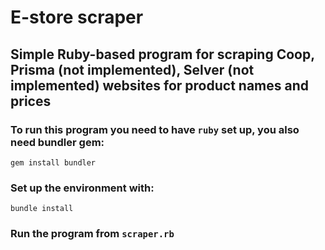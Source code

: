 # E-store scraper

## Simple Ruby-based program for scraping Coop, Prisma (not implemented), Selver (not implemented) websites for product names and prices

### To run this program you need to have `ruby` set up, you also need bundler gem:

`gem install bundler`

### Set up the environment with:

`bundle install`

### Run the program from `scraper.rb`
